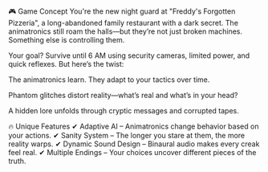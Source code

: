 🎮 Game Concept
You're the new night guard at "Freddy's Forgotten Pizzeria", a long-abandoned family restaurant with a dark secret. The animatronics still roam the halls—but they’re not just broken machines. Something else is controlling them.

Your goal? Survive until 6 AM using security cameras, limited power, and quick reflexes. But here’s the twist:

The animatronics learn. They adapt to your tactics over time.

Phantom glitches distort reality—what’s real and what’s in your head?

A hidden lore unfolds through cryptic messages and corrupted tapes.

🔥 Unique Features
✔ Adaptive AI – Animatronics change behavior based on your actions.
✔ Sanity System – The longer you stare at them, the more reality warps.
✔ Dynamic Sound Design – Binaural audio makes every creak feel real.
✔ Multiple Endings – Your choices uncover different pieces of the truth.
